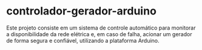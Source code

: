# controlador-gerador-arduino
Este projeto consiste em um sistema de controle automático para monitorar a disponibilidade da rede elétrica e, em caso de falha, acionar um gerador de forma segura e confiável, utilizando a plataforma Arduino. 
